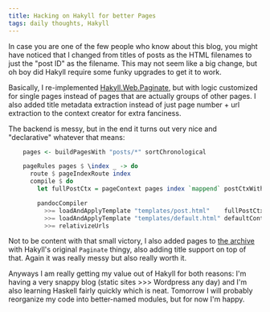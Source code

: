 ```yaml
---
title: Hacking on Hakyll for better Pages
tags: daily thoughts, Hakyll
---
```


In case you are one of the few people who know about this blog, you might have
noticed that I changed from titles of posts as the HTML filenames to just the
"post ID" as the filename. This may not seem like a big change, but oh boy did
Hakyll require some funky upgrades to get it to work.

Basically, I re-implemented [Hakyll.Web.Paginate](https://jaspervdj.be/hakyll/reference/Hakyll-Web-Paginate.html),
but with logic customized for single pages instead of pages that are actually
groups of other pages. I also added title metadata extraction instead of just
page number + url extraction to the context creator for extra fanciness.

The backend is messy, but in the end it turns out very nice and "declarative"
whatever that means:

```haskell
    pages <- buildPagesWith "posts/*" sortChronological

    pageRules pages $ \index _ -> do
      route $ pageIndexRoute index
      compile $ do
        let fullPostCtx = pageContext pages index `mappend` postCtxWithTags

        pandocCompiler
          >>= loadAndApplyTemplate "templates/post.html"    fullPostCtx
          >>= loadAndApplyTemplate "templates/default.html" defaultContext
          >>= relativizeUrls
```

Not to be content with that small victory, I also added pages to [the archive](/archive.html)
with Hakyll's original `Paginate` thingy, also adding title support on top of
that. Again it was really messy but also really worth it.

Anyways I am really getting my value out of Hakyll for both reasons: I'm having
a very snappy blog (static sites >>> Wordpress any day) and I'm also learning
Haskell fairly quickly which is neat. Tomorrow I will probably reorganize my
code into better-named modules, but for now I'm happy.
